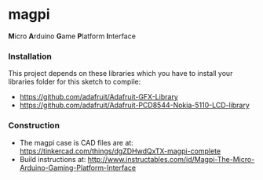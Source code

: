 # magpi

<b>M</b>icro <b>A</b>rduino <b>G</b>ame <b>P</b>latform <b>I</b>nterface

### Installation

This project depends on these libraries which you have to install your libraries folder for this sketch to compile:

+ https://github.com/adafruit/Adafruit-GFX-Library
+ https://github.com/adafruit/Adafruit-PCD8544-Nokia-5110-LCD-library

### Construction

+ The magpi case is CAD files are at: https://tinkercad.com/things/dgZDHwdQxTX-magpi-complete
+ Build instructions at: http://www.instructables.com/id/Magpi-The-Micro-Arduino-Gaming-Platform-Interface
